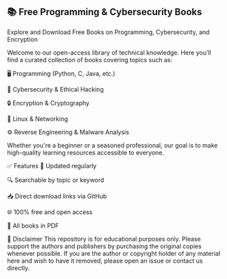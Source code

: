 ## 📚 Free Programming & Cybersecurity Books
Explore and Download Free Books on Programming, Cybersecurity, and Encryption

Welcome to our open-access library of technical knowledge. Here you’ll find a curated collection of books covering topics such as:

🖥️ Programming (Python, C, Java, etc.)

🔐 Cybersecurity & Ethical Hacking

🔒 Encryption & Cryptography

🐧 Linux & Networking

⚙️ Reverse Engineering & Malware Analysis

Whether you're a beginner or a seasoned professional, our goal is to make high-quality learning resources accessible to everyone.

✅ Features
📘 Updated regularly

🔍 Searchable by topic or keyword

📥 Direct download links via GitHub

🌐 100% free and open access

📄 All books in PDF

📢 Disclaimer
This repository is for educational purposes only. Please support the authors and publishers by purchasing the original copies whenever possible. If you are the author or copyright holder of any material here and wish to have it removed, please open an issue or contact us directly.
